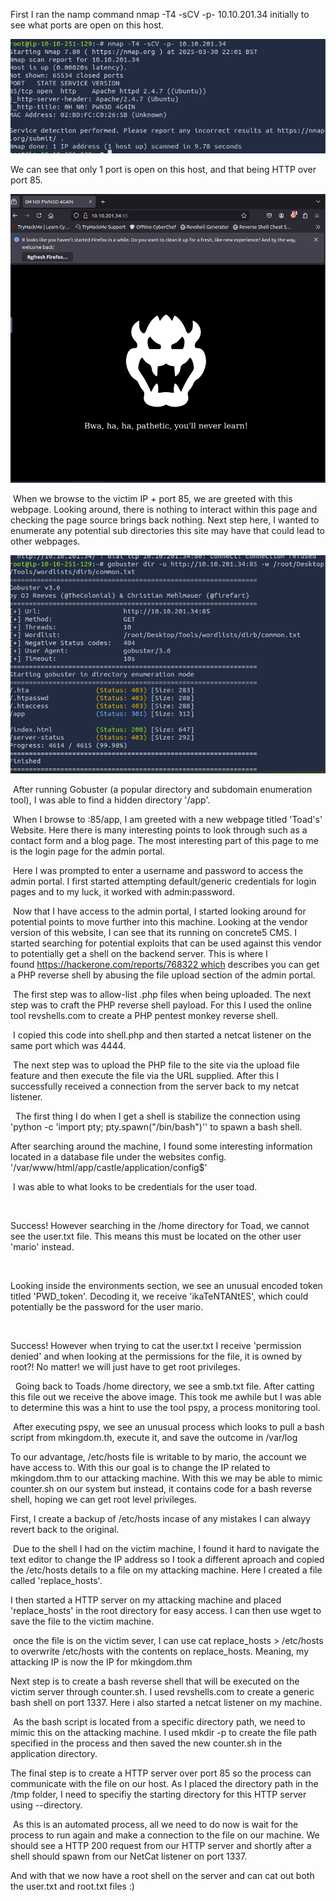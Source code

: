 First I ran the namp command nmap -T4 -sCV -p- 10.10.201.34 initially to see what ports are open on this host.

![Nmap Scan](Images/mKingdom/nmapscan.png)

We can see that only 1 port is open on this host, and that being HTTP over port 85.

![InitialWebPage](Images/mKingdom/bowserwebpage.png)

 When we browse to the victim IP + port 85, we are greeted with this webpage. Looking around, there is nothing to interact within this page and checking the page source brings back nothing.
Next step here, I wanted to enumerate any potential sub directories this site may have that could lead to other webpages.

![GobusterScan](Images/mKingdom/gobuster.png)

 After running Gobuster (a popular directory and subdomain enumeration tool), I was able to find a hidden directory '/app'.


 When I browse to <victimIP>:85/app, I am greeted with a new webpage titled 'Toad's' Website. Here there is many interesting points to look through such as a contact form and a blog page. The most interesting part of this page to me is the login page for the admin portal.


 Here I was prompted to enter a username and password to access the admin portal. I first started attempting default/generic credentials for login pages and to my luck, it worked with admin:password.

 Now that I have access to the admin portal, I started looking around for potential points to move further into this machine. Looking at the vendor version of this website, I can see that its running on concrete5 CMS.
I started searching for potential exploits that can be used against this vendor to potentially get a shell on the backend server. This is where I found https://hackerone.com/reports/768322 which describes you can get a PHP reverse shell by abusing the file upload section of the admin portal.

 The first step was to allow-list .php files when being uploaded. The next step was to craft the PHP reverse shell payload. For this I used the online tool revshells.com to create a PHP pentest monkey reverse shell. 

 I copied this code into shell.php and then started a netcat listener on the same port which was 4444.

 The next step was to upload the PHP file to the site via the upload file feature and then execute the file via the URL supplied. After this I successfully received a connection from the server back to my netcat listener.


 
The first thing I do when I get a shell is stabilize the connection using 'python -c 'import pty; pty.spawn("/bin/bash")'' to spawn a bash shell.

After searching around the machine, I found some interesting information located in a database file under the websites config. '/var/www/html/app/castle/application/config$'

 I was able to what looks to be credentials for the user toad.

 

Success!
However searching in the /home directory for Toad, we cannot see the user.txt file. This means this must be located on the other user 'mario' instead. 


 

Looking inside the environments section, we see an unusual encoded token titled 'PWD_token'. Decoding it, we receive 'ikaTeNTANtES', which could potentially be the password for the user mario.

 

Success!
However when trying to cat the user.txt I receive 'permission denied' and when looking at the permissions for the file, it is owned by root?!
No matter! we will just have to get root privileges.



 
Going back to Toads /home directory, we see a smb.txt file. After catting this file out we receive the above image. This took me awhile but I was able to determine this was a hint to use the tool pspy, a process monitoring tool.


 After executing pspy, we see an unusual process which looks to pull a bash script from mkingdom.th, execute it, and save the outcome in /var/log


To our advantage, /etc/hosts file is writable to by mario, the account we have access to. With this our goal is to change the IP related to mkingdom.thm to our attacking machine. With this we may be able to mimic counter.sh on our system but instead, it contains code for a bash reverse shell, hoping we can get root level privileges.

First, I create a backup of /etc/hosts incase of any mistakes I can alwayy revert back to the original. 

 Due to the shell I had on the victim machine, I found it hard to navigate the text editor to change the IP address so I took a different aproach and copied the /etc/hosts details to a file on my attacking machine. Here I created a file called 'replace_hosts'.
 

I then started a HTTP server on my attacking machine and placed 'replace_hosts' in the root directory for easy access. I can then use wget to save the file to the victim machine.


 once the file is on the victim sever, I can use cat replace_hosts > /etc/hosts to overwrite /etc/hosts with the contents on replace_hosts. Meaning, my attacking IP is now the IP for mkingdom.thm


Next step is to create a bash reverse shell that will be executed on the victim server through counter.sh. I used revshells.com to create a generic bash shell on port 1337. Here i also started a netcat listener on my machine. 


 As the bash script is located from a specific directory path, we need to mimic this on the attacking machine. I used mkdir -p to create the file path specified in the process and then saved the new counter.sh in the application directory.


The final step is to create a HTTP server over port 85 so the process can communicate with the file on our host. As I placed the directory path in the /tmp folder, I need to specifiy the starting directory for this HTTP server using --directory.

 As this is an automated process, all we need to do now is wait for the process to run again and make a connection to the file on our machine. We should see a HTTP 200 request from our HTTP server and shortly after a shell should spawn from our NetCat listener on port 1337.

And with that we now have a root shell on the server and can cat out both the user.txt and root.txt files :)
